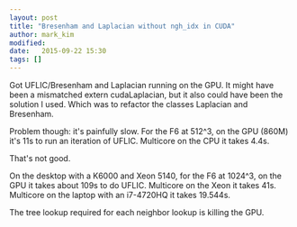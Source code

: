 ```yaml
---
layout: post
title: "Bresenham and Laplacian without ngh_idx in CUDA"
author: mark_kim
modified:
date:   2015-09-22 15:30
tags: []
---
```


Got UFLIC/Bresenham and Laplacian running on the GPU. It might have been a mismatched extern cudaLaplacian, but it also could have been the solution I used. Which was to refactor the classes Laplacian and Bresenham.

Problem though: it's painfully slow. For the F6 at 512^3, 
on the GPU (860M) it's 11s to run an iteration of UFLIC. Multicore 
on the CPU it takes 4.4s. 

That's not good. 

On the desktop with a K6000 and Xeon 5140, for the F6 at 1024^3, on the GPU it takes about 109s to do UFLIC. Multicore on the Xeon it takes 41s. Multicore on the laptop with an i7-4720HQ it takes 19.544s.

The tree lookup required for each neighbor lookup is killing the GPU.  
 
 
 
